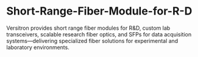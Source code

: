 # Short-Range-Fiber-Module-for-R-D
Versitron provides short range fiber modules for R&amp;D, custom lab transceivers, scalable research fiber optics, and SFPs for data acquisition systems—delivering specialized fiber solutions for experimental and laboratory environments.
